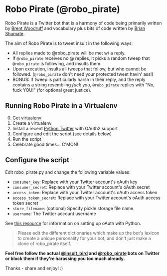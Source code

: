 Robo Pirate (@robo_pirate)
==========================

Robo Pirate is a Twitter bot that is a harmony of code being primarily
written by [Brent Woodruff](http://www.brentwoodruff.com/) and vocabulary
plus bits of code written by [Brian Shumate](http://brianshumate.com/).

The aim of Robo Pirate is to tweet insult in the following ways:

* All replies made to @robo_pirate will be met w/ a reply.
* If `@robo_pirate` receives no @ replies, it picks a random tweep that `@robo_pirate` is following, and insults them.
* Upon execution, insults all tweeps that follow, but who cannot be followed. (`@robo_pirate` don't need your protected tweet havin' ass!)
* BONUS: If tweep is particularly harsh in their reply, and the reply contains a string resembling *fuck you*, `@robo_pirate` replies with "No, fuck YOU!" (for optional great justice).

## Running Robo Pirate in a Virtualenv

0. Get [virtualenv](http://pypi.python.org/pypi/virtualenv)
1. Create a virtualenv
2. Install a recent [Python Twitter](http://code.google.com/p/python-twitter/) with OAuth2 support
3. Configure and edit the script (see details below)
4. Run the script
5. Celebrate good times... C'MON!

## Configure the script

Edit robo_pirate.py and change the following variable values:

 * `consumer_key`: Replace with your Twitter account's oAuth key
 * `consumer_secret`: Replace with your Twitter account's oAuth secret
 * `access_token`: Replace with your Twitter account's oAuth access token
 * `access_token_secret`: Replace with your Twitter account's oAuth access token secret
 * `store_filename`: (optional) Specify pickle storage file name.
 * `username`: The Twitter account username

See [this resource](http://jmillerinc.com/2010/05/31/twitter-from-the-command-line-in-python-using-oauth/) for information on setting up oAuth with Python.

> Please edit the different dictionaries which make up the bot's lexicon to create a unique personality for your bot, and don't just make a clone of robo_pirate itself.

**Feel free follow the actual [@insult_bird](http://twitter.com/insult_bird) and [@robo_pirate](http://twitter.com/robo_pirate) bots on Twitter or block
them if they're harassing you too much already.**

Thanks - share and enjoy! :)
